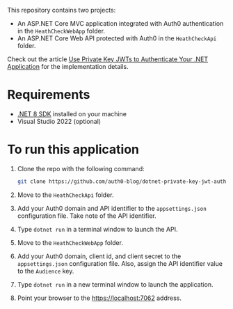 This repository contains two projects:

- An ASP.NET Core MVC application integrated with Auth0 authentication in the `HeathCheckWebApp` folder.
- An ASP.NET Core Web API protected with Auth0 in the `HeathCheckApi` folder.

Check out the article [Use Private Key JWTs to Authenticate Your .NET Application](https://auth0.com/blog/use-private-key-jwt-to-authenticate-dotnet-app/) for the implementation details.

# Requirements

- [.NET 8 SDK](https://dotnet.microsoft.com/download/dotnet/8.0) installed on your machine
- Visual Studio 2022 (optional)

# To run this application

1. Clone the repo with the following command:

   ```bash
   git clone https://github.com/auth0-blog/dotnet-private-key-jwt-authetication.git
   ```

2. Move to the `HeathCheckApi` folder.

3. Add your Auth0 domain and API identifier to the `appsettings.json` configuration file. Take note of the API identifier.

4. Type `dotnet run` in a terminal window to launch the API.

5. Move to the `HeathCheckWebApp` folder.

6. Add your Auth0 domain, client id, and client secret to the `appsettings.json` configuration file. Also, assign the API identifier value to the `Audience` key.
7. Type `dotnet run` in a new terminal window to launch the application.
8. Point your browser to the [https://localhost:7062](https://localhost:7062) address.